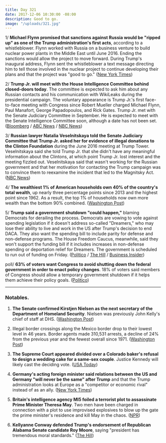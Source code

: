 ```yaml
---
title: Day 321
date: 2017-12-06 10:30:00 -08:00
description: Good to go.
image: "/uploads/321.jpg"
---
```


1/ **Michael Flynn promised that sanctions against Russia would be "ripped up" as one of the Trump administration's first acts**, according to a whistleblower. Flynn worked with Russia on a business venture to build nuclear power plants in the Middle East until June 2016. Ending the sanctions would allow the project to move forward. During Trump's inaugural address, Flynn sent the whistleblower a text message directing him to tell those involved in the nuclear project to continue developing their plans and that the project was "good to go." ([New York Times](https://www.nytimes.com/2017/12/06/us/politics/michael-flynn-russia-sanctions-ripped-up-whistleblower.html))

2/ **Trump Jr. will meet with the House Intelligence Committee behind closed-doors today**. The committee is expected to ask him about any Russian contacts and his communication with WikiLeaks during the presidential campaign. The voluntary appearance is Trump Jr.'s first face-to-face meeting with Congress since Robert Mueller charged Michael Flynn, Paul Manafort, George Papadopoulos, and Rick Gates. Trump Jr. met with the Senate Judiciary Committee in September. He is expected to meet with the Senate Intelligence Committee soon, although a date has not been set. ([Bloomberg](https://www.bloomberg.com/news/articles/2017-12-06/trump-jr-to-meet-house-intelligence-panel-in-russia-probe) / [ABC News](http://abcnews.go.com/Politics/donald-trump-jr-face-questions-russia-contacts-capitol/story?id=51600596) / [NBC News](https://www.nbcnews.com/politics/politics-news/donald-trump-jr-likely-face-questions-russian-contacts-house-panel-n826881))

3/ **Russian lawyer Natalia Veselnitskaya told the Senate Judiciary Committee that Trump Jr. asked her for evidence of illegal donations to the Clinton Foundation** during the June 2016 meeting at Trump Tower. Veselnitskaya said she told Trump Jr. that she didn't have any meaningful information about the Clintons, at which point Trump Jr. lost interest and the meeting fizzled out. Veselnitskaya said that wasn't working for the Russian government and that her motivation for contacting the Trump campaign was to convince them to reexamine the incident that led to the Magnitsky Act. ([NBC News](https://www.nbcnews.com/news/us-news/donald-trump-jr-asked-russian-lawyer-info-clinton-foundation-n826711))

4/ **The wealthiest 1% of American households own 40% of the country's total wealth**, up nearly three percentage points since 2013 and the highest point since 1962. As a result, the top 1% of households now own more wealth than the bottom 90% combined. ([Washington Post](https://www.washingtonpost.com/news/wonk/wp/2017/12/06/the-richest-1-percent-now-owns-more-of-the-countrys-wealth-than-at-any-time-in-the-past-50-years/))

5/ **Trump said a government shutdown "could happen,"** blaming Democrats for derailing the process. Democrats are vowing to vote against spending legislation if it doesn't address so-called "Dreamers," who may lose their ability to live and work in the US after Trump's decision to end DACA. They also want the spending bill to include parity for defense and non-defense programs. The House Freedom Caucus, meanwhile, said they won't support the funding bill if it includes increases in non-defense spending or  deportation relief for Dreamers. The government is scheduled to run out of funding on Friday. ([Politico](https://www.politico.com/story/2017/12/06/freedom-caucus-paul-ryan-shutdown-truce-282072) / [The Hill](http://thehill.com/homenews/administration/363551-trump-says-government-shutdown-could-happen) / [Business Insider](http://www.businessinsider.com/government-shutdown-house-freedom-caucus-trump-2017-12))

poll/ **63% of voters want Congress to avoid shutting down the federal government in order to enact policy changes**. 18% of voters said members of Congress should allow a temporary government shutdown if it helps them achieve their policy goals. ([Politico](https://www.politico.com/story/2017/12/06/government-shutdown-poll-voters-281172))

---

### Notables.

1. **The Senate confirmed Kirstjen Nielsen as the next secretary of the Department of Homeland Security**. Nielsen was previously John Kelly's chief of staff at DHS. ([Washington Post](https://www.washingtonpost.com/world/national-security/senate-confirms-kirstjen-nielsen-a-top-white-house-aide-to-lead-homeland-security/2017/12/05/65337056-d9fb-11e7-b859-fb0995360725_story.html))

2. Illegal border crossings along the Mexico border drop to their lowest level in 46 years. Border agents made 310,531 arrests, a decline of 24% from the previous year and the fewest overall since 1971. ([Washington Post](https://www.washingtonpost.com/world/national-security/arrests-along-mexico-border-drop-sharply-under-trump-new-statistics-show/2017/12/05/743c6b54-d9c7-11e7-b859-fb0995360725_story.html))

3. **The Supreme Court appeared divided over a Colorado baker's refusal to design a wedding cake for a same-sex couple**. Justice Kennedy will likely cast the deciding vote. ([USA Today](https://www.usatoday.com/story/news/politics/2017/12/05/speech-religion-lgbt-rights-collide-supreme-court/921458001/))

4. **Germany's acting foreign minister said relations between the US and Germany "will never be the same" after Trump** and that the Trump administration looks at Europe as a "competitor or economic rival" instead of as an ally. ([New York Times](https://www.nytimes.com/2017/12/05/world/europe/germany-trump-sigmar-gabriel.html))

5. **Britain's intelligence agency MI5 foiled a terrorist plot to assassinate Prime Minister Theresa May**. Two men have been charged in connection with a plot to use improvised explosives to blow up the gate the prime minister's residence and kill May in the chaos. ([NPR](https://www.npr.org/sections/thetwo-way/2017/12/06/568753249/british-intelligence-reportedly-foils-plot-to-kill-prime-minister))

6. **Kellyanne Conway defended Trump's endorsement of Republican Alabama Senate candidate Roy Moore**, saying "president has tremendous moral standards." ([The Hill](http://thehill.com/homenews/administration/363490-conway-defends-trumps-endorsement-of-moore-the-president-has))